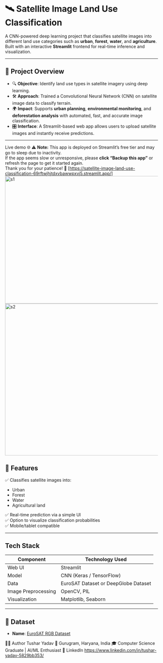 # 🛰️ Satellite Image Land Use Classification

A CNN-powered deep learning project that classifies satellite images into different land use categories such as **urban**, **forest**, **water**, and **agriculture**. Built with an interactive **Streamlit** frontend for real-time inference and visualization.

---

## 🧠 Project Overview

- 🔍 **Objective**: Identify land use types in satellite imagery using deep learning.
- 🛠️ **Approach**: Trained a Convolutional Neural Network (CNN) on satellite image data to classify terrain.
- 🌍 **Impact**: Supports **urban planning**, **environmental monitoring**, and **deforestation analysis** with automated, fast, and accurate image classification.
- 🎛️ **Interface**: A Streamlit-based web app allows users to upload satellite images and instantly receive predictions.

---
Live demo 🌐
⚠️ **Note:** This app is deployed on Streamlit’s free tier and may go to sleep due to inactivity.  
If the app seems slow or unresponsive, please **click “Backup this app”** or refresh the page to get it started again.  
Thank you for your patience! 🚀
[https://satellite-image-land-use-classification-69rftwjhjtdxvbawwpxvj5.streamlit.app/]
<img width="958" height="419" alt="s1" src="https://github.com/user-attachments/assets/8016e8cf-584d-4ed9-82b8-976bfb6d8cc6" />
<img width="959" height="499" alt="s2" src="https://github.com/user-attachments/assets/42ee6e3f-59ea-4f48-995b-07c793532786" />

## 📌 Features

✅ Classifies satellite images into:
- Urban
- Forest
- Water
- Agricultural land

✅ Real-time prediction via a simple UI  
✅ Option to visualize classification probabilities  
✅ Mobile/tablet compatible

---

##  Tech Stack

| Component | Technology Used |
|----------|------------------|
| Web UI   | Streamlit         |
| Model    | CNN (Keras / TensorFlow) |
| Data     | EuroSAT Dataset or DeepGlobe Dataset |
| Image Preprocessing | OpenCV, PIL |
| Visualization | Matplotlib, Seaborn |

---

## 🧾 Dataset

- **Name**: [EuroSAT RGB Dataset](https://github.com/phelber/eurosat)

👨‍💻 Author
Tushar Yadav
📍 Gurugram, Haryana, India
🎓 Computer Science Graduate | AI/ML Enthusiast
🔗 LinkedIn https://www.linkedin.com/in/tushar-yadav-5829bb353/





